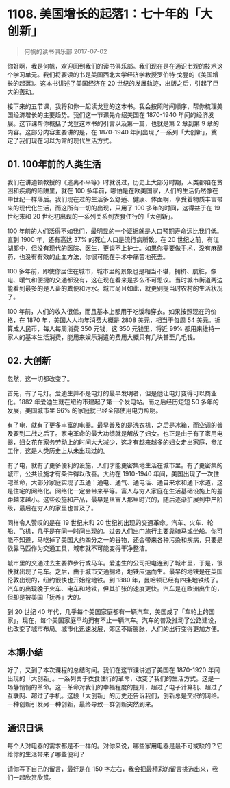 # 1108. 美国增长的起落1：七十年的「大创新」
> 何帆的读书俱乐部
2017-07-02

你好啊，我是何帆，欢迎回到我们的读书俱乐部。我们现在是在通识七观的技术这个学习单元。我们将要读的书是美国西北大学经济学教授罗伯特·戈登的《美国增长的起落》。这本书讲述了美国经济在 20 世纪的发展轨迹，出版之后，引起了巨大的轰动。

接下来的五节课，我将和你一起读戈登的这本书。我会按照时间顺序，帮你梳理美国经济增长的主要趋势。我们这一节课先介绍美国在 1870-1940 年间的经济发展。这节课帮你概括了戈登这本书的引言以及第一篇，也就是第 2 章到第 9 章的内容。这部分内容主要讲的是，在 1870-1940 年间出现了一系列「大创新」，奠定了我们现在习以为常的现代生活方式。

## 01. 100年前的人类生活

我们在讲迪顿教授的《逃离不平等》时就说过，历史上大部分时期，人类都陷在贫困和疾病的陷阱里，就在 100 多年前，哪怕是在欧美国家，人们的生活仍然像在中世纪一样落后。我们现在过的生活多么舒适、健康、体面啊，享受着物质丰富带来的现代化生活，而这所有一切的出现，只用了 100 多年的时间，这得益于在 19 世纪末和 20 世纪初出现的一系列关系到衣食住行的「大创新」。

100 年前的人们活得不如我们，最明显的一个证据就是人口预期寿命远比我们低。直到 1900 年，还有高达 37% 的死亡人口是流行病所致。在 20 世纪之前，有江湖郎中，但没有现代的医院、医生，更谈不上护士。如果你需要做手术，没有麻醉药，也没有有效的止血方法，你很可能在手术中痛苦地死去。

100 多年前，即使你居住在城市，城市里的景象也是相当不堪，拥挤、肮脏，像电、暖气和便捷的交通都没有，这在现在看来是多么不可思议。当时城市街道两边能看到最多的是人畜的粪便和污水。城市尚且如此，就更别提当时农村的生活状况了。

100 年前，人们的收入很低，而且基本上都用于吃饭和穿衣。如果按照现在的价格，在 1870 年，美国人人均年消费大概是 2808 美元，相当于每周 54 美元。折算成人民币，每人每周消费 350 元钱，这 350 元钱里，将近 99% 都用来维持一家人的基本生活消费，能用来娱乐消遣的费用大概只有几块甚至几毛钱。

## 02. 大创新

忽然，这一切都改变了。

首先，有了电灯。爱迪生并不是电灯的最早发明者，但是他让电灯变得可以商业化。1882 年爱迪生就在纽约市建起了第一个发电站。而之后经历短短 50 多年的发展，美国城市里 96% 的家庭就已经全部使用电力照明。

有了电，就有了更多丰富的电器。最早普及的是洗衣机，之后是冰箱，而空调的普及要到二战之后了。家电革命的最大功绩就是解放了妇女。也正是由于有了家用电器，妇女花在家务劳动上的时间大大减少，这才有越来越多的妇女走出家庭，参加工作，这是人类历史上从未出现过的。

有了电，就有了更多便利的设施，人们才能更密集地生活在城市里。有了更密集的城市，公共设施才有条件得以改善。大约在 1910-1940 年间，美国出现了一次住宅革命，大部分家庭实现了五通：通电、通气、通电话、通自来水和通下水道，这是住宅的网络化。网络化一定会带来平等。富人与穷人家庭在生活基础设施上的差距越来越小。这些设施和产品，最早是从富人那里时兴的，随后逐渐扩展到中产阶级，最后在穷人的家里也普及了。

同样令人赞叹的是在 19 世纪末和 20 世纪初出现的交通革命。汽车、火车、轮船、飞机，几乎是在同一时间出现的。过去人们出门旅行主要靠骑马或坐船。你可能不知道，马吃掉了美国大约四分之一的谷物，还会带来各种污染和疾病，只要是依靠马匹作为交通工具，城市就不可能变得干净整洁。

城市里的交通过去主要靠步行或马车。爱迪生的公司把电连到了城市里，于是，很快就出现了电车。之后，由于城市交通拥堵，地铁应运而生。最早的地铁是在英国伦敦出现的，纽约很快也开始挖地铁。到 1880 年，曼哈顿已经有四条地铁线了。汽车的出现晚于火车、电车和地铁，但其扩张的速度更快。汽车是在欧洲出生的，但却是被美国「抚养」大的。

到 20 世纪 40 年代，几乎每个美国家庭都有一辆汽车，美国成了「车轮上的国家」，现在，每个美国家庭平均拥有不止一辆汽车。汽车的普及推动了公路建设，也改变了城市布局。城市化迅速发展，郊区不断膨胀，人们的出行变得更加方便。

## 本期小结

好了，又到了本次课程的总结时间。我们在这节课讲述了美国在 1870-1920 年间出现的「大创新」。一系列关于衣食住行的革命，改变了我们的生活方式。这是一场静悄悄的革命。这一革命对我们的幸福程度的提升，超过了电子计算机、超过了互联网、超过了手机。这段「大创新」的历史还告诉我们，创新总是交织的网络。一种创新引发另一种创新，最终导致一群创新突然到来。

## 通识日课

每个人对电器的需求都是不一样的。对你来说，哪些家用电器是最不可或缺的？它给你的生活带来了哪些便利？

请你写下自己的留言，最好是在 150 字左右，我会把最精彩的留言挑选出来，我们一起欣赏欣赏。